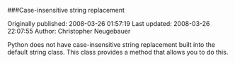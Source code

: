 ###Case-insensitive string replacement

Originally published: 2008-03-26 01:57:19
Last updated: 2008-03-26 22:07:55
Author: Christopher Neugebauer

Python does not have case-insensitive string replacement built into the default string class.  This class provides a method that allows you to do this.